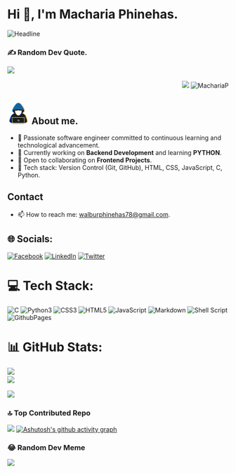# Hi 👋, I'm Macharia Phinehas.
<img src="https://readme-typing-svg.herokuapp.com?color=0000FF&size=32&center=true&vCenter=true&width=600&height=50&lines=Hi+there+I'm+Macharia+%F0%9F%91%8B;👨‍💻+++Full-Stack+Developer;Software+Engineer;Student+@+ALX+Africa;Problem+Solver;Codebase+:++Stable+" alt="Headline" /> </div>
### ✍️ Random Dev Quote.
![](https://quotes-github-readme.vercel.app/api?type=horizontal&theme=tokyonight)


<!-- ![GitHub Activity Graph](https://activity-graph.herokuapp.com/graph?username=MachariaP&bg_color=1d2a3a&color=5BCDEC&line=5BCDEC&point=FFFFFF&hide_border=true) -->

<p align="right">
  <img src="https://media.giphy.com/media/WUlplcMpOCEmTGBtBW/giphy.gif" width="30">
  <img src="https://komarev.com/ghpvc/?username=MachariaP&label=Profile%20views&color=0e75b6&style=flat" alt="MachariaP" />
</p>

## <picture><img src = "https://github.com/0xAbdulKhalid/0xAbdulKhalid/raw/main/assets/mdImages/about_me.gif" width = 50px></picture> **About me.**

- 🌱 Passionate software engineer committed to continuous learning and technological advancement.
- 🔭 Currently working on **Backend Development** and learning **PYTHON**.
- 👯 Open to collaborating on **Frontend Projects**.
- 💬 Tech stack: Version Control (Git, GitHub), HTML, CSS, JavaScript, C, Python.

## Contact

- 📫 How to reach me: [walburphinehas78@gmail.com](mailto:walburphinehas78@gmail.com).


## 🌐 Socials:
[![Facebook](https://img.shields.io/badge/Facebook-%231877F2.svg?logo=Facebook&logoColor=white)](https://facebook.com/https://www.facebook.com/Phinehas78/) [![LinkedIn](https://img.shields.io/badge/LinkedIn-%230077B5.svg?logo=linkedin&logoColor=white)](https://linkedin.com/in/https://www.linkedin.com/in/macharia-phinehas-5a11ba154/) [![Twitter](https://img.shields.io/badge/Twitter-%231DA1F2.svg?logo=Twitter&logoColor=white)](https://twitter.com/@_M_Phinehas) 

# 💻 Tech Stack:
![C](https://img.shields.io/badge/c-%2300599C.svg?style=for-the-badge&logo=c&logoColor=white) 
![Python3](https://img.shields.io/badge/python3-%233776AB.svg?style=for-the-badge&logo=python&logoColor=white) ![CSS3](https://img.shields.io/badge/css3-%231572B6.svg?style=for-the-badge&logo=css3&logoColor=white) ![HTML5](https://img.shields.io/badge/html5-%23E34F26.svg?style=for-the-badge&logo=html5&logoColor=white) ![JavaScript](https://img.shields.io/badge/javascript-%23323330.svg?style=for-the-badge&logo=javascript&logoColor=%23F7DF1E) ![Markdown](https://img.shields.io/badge/markdown-%23000000.svg?style=for-the-badge&logo=markdown&logoColor=white) ![Shell Script](https://img.shields.io/badge/shell_script-%23121011.svg?style=for-the-badge&logo=gnu-bash&logoColor=white) ![GithubPages](https://img.shields.io/badge/github%20pages-121013?style=for-the-badge&logo=github&logoColor=white) 

# 📊 GitHub Stats:
![](https://github-readme-stats.vercel.app/api?username=MachariaP&theme=dark&hide_border=false&include_all_commits=true&count_private=true)<br/>
![](https://github-readme-streak-stats.herokuapp.com/?user=MachariaP&theme=dark&hide_border=false)<br/>
  

![](https://github-readme-stats.vercel.app/api/top-langs/?username=MachariaP&theme=dark&hide_border=false&include_all_commits=true&count_private=true&layout=compact)
<!-- ![GitHub Activity Graph](https://activity-graph.herokuapp.com/graph?username=MachariaP&bg_color=1d2a3a&color=5BCDEC&line=5BCDEC&point=FFFFFF&hide_border=true) -->





### 🔝 Top Contributed Repo
![](https://github-contributor-stats.vercel.app/api?username=MachariaP&limit=5&theme=chalk&combine_all_yearly_contributions=true)
[![Ashutosh's github activity graph](https://github-readme-activity-graph.vercel.app/graph?username=MachariaP&bg_color=ffcfe9&color=9e4c98&line=9e4c98&point=403d3d&area=true&hide_border=true)](https://github.com/ashutosh00710/github-readme-activity-graph)

### 😂 Random Dev Meme
<img src='https://randommeme-five.vercel.app/' style="height: 400px;"/>
